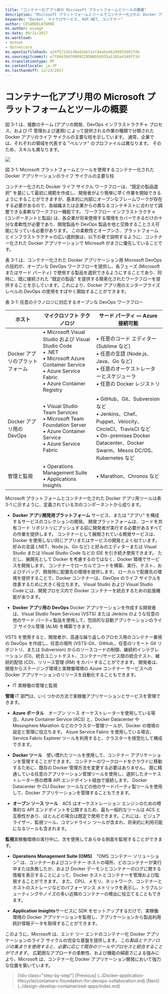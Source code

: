 ```yaml
---
title: "コンテナー化アプリ用の Microsoft プラットフォームとツールの概要"
description: "Microsoft プラットフォームとツールでコンテナー化された Docker アプリケーションのライフサイクル"
keywords: "Docker, マイクロサービス, ASP.NET, コンテナー"
author: CESARDELATORRE
ms.author: wiwagn
ms.date: 09/21/2017
ms.workload:
- dotnet
- dotnetcore
ms.openlocfilehash: a24f57216130a42eb11ef44abe462d4955601fdb
ms.sourcegitcommit: e7f04439d78909229506b56935a1105a4149ff3d
ms.translationtype: MT
ms.contentlocale: ja-JP
ms.lasthandoff: 12/23/2017
---
```

# <a name="introduction-to-the-microsoft-platform-and-tools-for-containerized-apps"></a>コンテナー化アプリ用の Microsoft プラットフォームとツールの概要


図 3-1 は、複数のチーム (アプリの開発、DevOps インフラストラクチャ プロセス、および IT 管理および運用) によって提供される作業の種類で分類された Docker アプリのライフ サイクルの主要な柱を示しています。 通常、企業では、それぞれの領域を代表する "ペルソナ" のプロファイルは異なります。 そのため、スキルも異なります。

![](./media/image1.png)

図 3-1: Microsoft プラットフォームとツールを使用するコンテナー化された Docker アプリケーションのライフ サイクルの主要な柱

コンテナー化された Docker ライフ サイクル ワークフローは、"既定の製品選択" を基にして最初に規範を作成し、開発者がより簡単に早く作業を開始できるようにすることができますが、基本的に内部にオープンなフレームワークが存在する必要があるので、各組織または企業からの異なるコンテキストに合わせて調整できる柔軟なワークフロー機能です。 ワークフロー インフラストラクチャ (コンポーネントと製品) は、各企業が将来使用する環境をカバーできるだけの十分な柔軟性が必要であり、開発製品や DevOps 製品を他と交換することさえ可能になっている必要があります。 この柔軟性とオープンさ、プラットフォームとインフラストラクチャの広い選択肢は、以下の章で説明するように、コンテナー化された Docker アプリケーションで Microsoft がまさに優先していることです。

表 3-1 は、コンテナー化された Docker アプリケーション用 Microsoft DevOps の目的が、オープンな DevOps ワークフローを提供し、各フェーズ (Microsoft またはサード パーティ) で使用する製品を選択できるようにすることであり、同時に、既に接続された "既定の製品" を提供する簡素化されたワークフローを提供することを示しています。これにより、Docker アプリ用のエンタープライズレベルの DevOps の使用をすばやく開始することができます。

表 3-1: 任意のテクノロジに対応するオープンな DevOps ワークフロー

| ホスト | マイクロソフト テクノロジ | サード パーティ — Azure 接続可能 |
| ---------------------------| ----------------------------------------------------| --------------------------------------------------------------------------------|
| Docker アプリのプラットフォーム   | • Microsoft Visual Studio および Visual Studio Code<br /> • .NET<br /> • Microsoft Azure Container Service<br /> • Azure Service Fabric<br /> • Azure Container Registry<br /> | • 任意のコード エディター (Sublime など)<br /> • 任意の言語 (Node.js、Java、Go など)<br /> • 任意のオーケストレーターとスケジューラ<br /> • 任意の Docker レジストリ<br /> |
| Docker アプリ用の DevOps     | • Visual Studio Team Services<br /> • Microsoft Team Foundation Server<br /> • Azure Container Service<br /> • Azure Service Fabric<br /> | • GitHub、Git、Subversion など<br /> • Jenkins、Chef、Puppet、Velocity、CircleCI、TravisCI など<br /> • On-premises Docker Datacenter、Docker Swarm、Mesos DC/OS、Kubernetes など<br /> |
| 管理と監視  | • Operations Management Suite<br /> • Applications Insights<br /> | • Marathon、Chronos など<br />

Microsoft プラットフォームとコンテナー化された Docker アプリ用ツールは表 3-1 に示すように、定義されている次のコンポーネントから成ります。

-   **Docker アプリ開発用プラットフォーム** サービス、または "アプリ" を構成するサービスのコレクションの開発。 開発プラットフォームは、コードを共有コード リポジトリにプッシュする前に開発者が実行する必要があるすべての作業を提供します。 コンテナーとして展開されている開発サービスは、Docker を使用しない同じアプリまたはサービスの開発とよく似ています。 好みの言語 (.NET、Node.js、Go など) と好みのエディターまたは Visual Studio または Visual Studio Code などの IDE を引き続き使用できます。 ただし、展開先として Docker を考慮するのではなく、Docker 環境でサービスを開発します。 コンテナーでローカルでコードを構築、実行、テスト、およびデバッグ、開発時に配置先の環境を提供します。 ローカルで配置先の環境を提供することで、Docker コンテナーは、DevOps のライフ サイクルを改善するために大きく役立ちます。 Visual Studio および Visual Studio Code には、開発プロセス内で Docker コンテナーを統合するための拡張機能があります。

-   **Docker アプリ用の DevOps** Docker アプリケーションを作成する開発者は、Visual Studio Team Services (VSTS) または Jenkins のような任意の他のサード パーティ製品を使用して、包括的な自動アプリケーションのライフ サイクル管理 (ALM) を構築できます。

VSTS を使用すると、開発者が、高速な繰り返しのプロセス用のコンテナー重視の DevOps を作成し、任意の場所 (VSTS-Git、GitHub,、任意のリモート Git リポジトリ、または Subversion) からのソースコードの制御、継続的インテグレーション (CI)、統合ユニットテスト、コンテナー/サービス間の統合テスト、継続的配信 (CD)、リリース管理 (RM) をカバーすることができます。 開発者は、開発からステージング環境と実稼働環境の Azure コンテナー サービスへの Docker アプリケーションのリリースを自動化することもできます。

-   IT 実稼働の管理と監視

**管理** IT 部門は、いくつかの方法で実稼働アプリケーションとサービスを管理できます。

-   **Azure ポータル** オープン ソース オーケストレーターを使用している場合、Azure Container Service (ACS) と、Docker Datacenter や Mesosphere Marathon などのクラスター管理ツールが、Docker の環境の設定と管理に役立ちます。 Azure Service Fabric を使用している場合、Service Fabric Explorer ツールを利用すると、クラスターを視覚化して構成できます。

-   **Docker ツール** 使い慣れたツールを使用して、コンテナー アプリケーションを管理することができます。 コンテナーのワークロードをクラウドに移動するために、既存の Docker 管理方法を変更する必要はありません。 既に精通している任意のアプリケーション管理ツールを使用し、選択したオーケストレーター用の標準 API エンドポイント経由で接続します。 Docker Datacenter や CLI Docker ツールなどの他のサードパーティ製ツールを使用して、Docker アプリケーションを管理することもできます。

-   **オープン ソース ツール** ACS はオーケストレーション エンジンのための標準的な API エンドポイントを公開するため、最も一般的なツールは ACS と互換性があり、ほとんどの場合は既定で使用できます。これには、ビジュアライザー、監視ツール、コマンドライン ツールが含まれ、将来的に利用可能になるツールも含まれます。

**監視**実稼働環境の実行中に、次を使用してあらゆる側面を監視することができます。

-   **Operations Management Suite (OMS)** "OMS コンテナー ソリューション" は、コンテナーおよびコンテナー ホストの場所、どのコンテナーが実行中または失敗したか、および Docker デーモンとコンテナーのログに関する情報を表示することによって、Docker ホストとコンテナーを管理および監視することができます。 また、CPU、メモリ、ネットワーク、コンテナーとホストのストレージなどのパフォーマンス メトリックを表示し、トラブルシューティングやノイズの多い近隣のコンテナーの検出に役立てることもできます。

-   **Application Insights**サービスに SDK をセットアップするだけで、実稼働環境の Docker アプリケーションを監視し、アプリケーションから製品利用統計情報データを取得することができます。

このように、Microsoft は、エンド ツー エンドのコンテナー化 Docker アプリケーションのライフ サイクルの完全な基盤を提供します。 この*製品とテクノロジの集まりを使用すると、必要に応じて既存のツールやプロセスと統合することができます*。 広範囲なアプローチの柔軟性、および機能の綿密さによる強みにより、Microsoft は、コンテナー化 Docker アプリケーション開発において強力な位置を築いています。

>[!div class="step-by-step"]
[Previous] (../Docker-application-lifecycle/containers-foundation-for-devops-collaboration.md) [Next] (../design-develop-containerized-apps/index.md)
